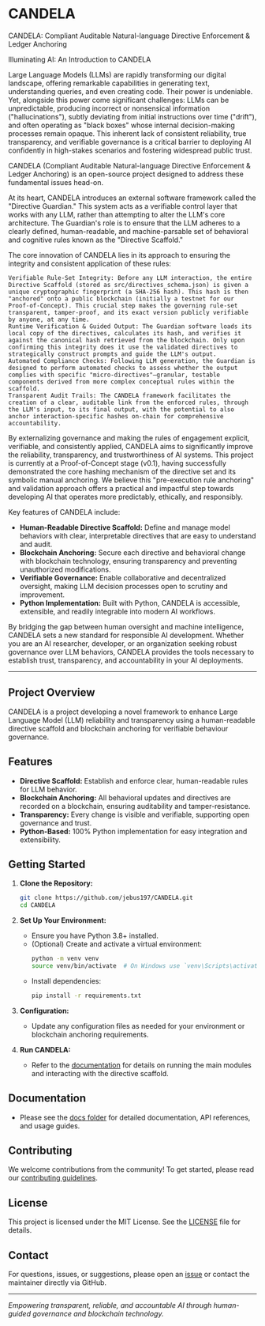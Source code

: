 # CANDELA

CANDELA: Compliant Auditable Natural-language Directive Enforcement & Ledger Anchoring

Illuminating AI: An Introduction to CANDELA

Large Language Models (LLMs) are rapidly transforming our digital landscape, offering remarkable capabilities in generating text, understanding queries, and even creating code. Their power is undeniable. Yet, alongside this power come significant challenges: LLMs can be unpredictable, producing incorrect or nonsensical information ("hallucinations"), subtly deviating from initial instructions over time ("drift"), and often operating as "black boxes" whose internal decision-making processes remain opaque. This inherent lack of consistent reliability, true transparency, and verifiable governance is a critical barrier to deploying AI confidently in high-stakes scenarios and fostering widespread public trust.

CANDELA (Compliant Auditable Natural-language Directive Enforcement & Ledger Anchoring) is an open-source project designed to address these fundamental issues head-on.

At its heart, CANDELA introduces an external software framework called the "Directive Guardian." This system acts as a verifiable control layer that works with any LLM, rather than attempting to alter the LLM's core architecture. The Guardian's role is to ensure that the LLM adheres to a clearly defined, human-readable, and machine-parsable set of behavioral and cognitive rules known as the "Directive Scaffold."

The core innovation of CANDELA lies in its approach to ensuring the integrity and consistent application of these rules:

    Verifiable Rule-Set Integrity: Before any LLM interaction, the entire Directive Scaffold (stored as src/directives_schema.json) is given a unique cryptographic fingerprint (a SHA-256 hash). This hash is then "anchored" onto a public blockchain (initially a testnet for our Proof-of-Concept). This crucial step makes the governing rule-set transparent, tamper-proof, and its exact version publicly verifiable by anyone, at any time.
    Runtime Verification & Guided Output: The Guardian software loads its local copy of the directives, calculates its hash, and verifies it against the canonical hash retrieved from the blockchain. Only upon confirming this integrity does it use the validated directives to strategically construct prompts and guide the LLM's output.
    Automated Compliance Checks: Following LLM generation, the Guardian is designed to perform automated checks to assess whether the output complies with specific "micro-directives"—granular, testable components derived from more complex conceptual rules within the scaffold.
    Transparent Audit Trails: The CANDELA framework facilitates the creation of a clear, auditable link from the enforced rules, through the LLM's input, to its final output, with the potential to also anchor interaction-specific hashes on-chain for comprehensive accountability.

By externalizing governance and making the rules of engagement explicit, verifiable, and consistently applied, CANDELA aims to significantly improve the reliability, transparency, and trustworthiness of AI systems. This project is currently at a Proof-of-Concept stage (v0.1), having successfully demonstrated the core hashing mechanism of the directive set and its symbolic manual anchoring. We believe this "pre-execution rule anchoring" and validation approach offers a practical and impactful step towards developing AI that operates more predictably, ethically, and responsibly.


Key features of CANDELA include:

- **Human-Readable Directive Scaffold:** Define and manage model behaviors with clear, interpretable directives that are easy to understand and audit.
- **Blockchain Anchoring:** Secure each directive and behavioral change with blockchain technology, ensuring transparency and preventing unauthorized modifications.
- **Verifiable Governance:** Enable collaborative and decentralized oversight, making LLM decision processes open to scrutiny and improvement.
- **Python Implementation:** Built with Python, CANDELA is accessible, extensible, and readily integrable into modern AI workflows.

By bridging the gap between human oversight and machine intelligence, CANDELA sets a new standard for responsible AI development. Whether you are an AI researcher, developer, or an organization seeking robust governance over LLM behaviors, CANDELA provides the tools necessary to establish trust, transparency, and accountability in your AI deployments.

---

## Project Overview

CANDELA is a project developing a novel framework to enhance Large Language Model (LLM) reliability and transparency using a human-readable directive scaffold and blockchain anchoring for verifiable behaviour governance.

## Features

- **Directive Scaffold:** Establish and enforce clear, human-readable rules for LLM behavior.
- **Blockchain Anchoring:** All behavioral updates and directives are recorded on a blockchain, ensuring auditability and tamper-resistance.
- **Transparency:** Every change is visible and verifiable, supporting open governance and trust.
- **Python-Based:** 100% Python implementation for easy integration and extensibility.

## Getting Started

1. **Clone the Repository:**
   ```bash
   git clone https://github.com/jebus197/CANDELA.git
   cd CANDELA
   ```

2. **Set Up Your Environment:**
   - Ensure you have Python 3.8+ installed.
   - (Optional) Create and activate a virtual environment:
     ```bash
     python -m venv venv
     source venv/bin/activate  # On Windows use `venv\Scripts\activate`
     ```
   - Install dependencies:
     ```bash
     pip install -r requirements.txt
     ```

3. **Configuration:**
   - Update any configuration files as needed for your environment or blockchain anchoring requirements.

4. **Run CANDELA:**
   - Refer to the [documentation](./docs/README.md) for details on running the main modules and interacting with the directive scaffold.

## Documentation

- Please see the [docs folder](./docs/) for detailed documentation, API references, and usage guides.

## Contributing

We welcome contributions from the community! To get started, please read our [contributing guidelines](./CONTRIBUTING.md).

## License

This project is licensed under the MIT License. See the [LICENSE](./LICENSE) file for details.

## Contact

For questions, issues, or suggestions, please open an [issue](https://github.com/jebus197/CANDELA/issues) or contact the maintainer directly via GitHub.

---

*Empowering transparent, reliable, and accountable AI through human-guided governance and blockchain technology.*
